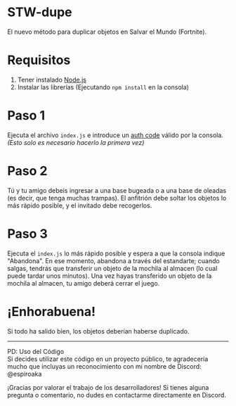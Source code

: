 # STW-dupe
El nuevo método para duplicar objetos en Salvar el Mundo (Fortnite).

# Requisitos
1. Tener instalado [Node.js](https://nodejs.org)
2. Instalar las librerías (Ejecutando `npm install` en la consola)

# Paso 1
Ejecuta el archivo `index.js` e introduce un [auth code](https://github.com/MixV2/EpicResearch/blob/master/docs/auth/grant_types/authorization_code.md) válido por la consola.
*(Esto solo es necesario hacerlo la primera vez)*

# Paso 2
Tú y tu amigo debeis ingresar a una base bugeada o a una base de oleadas (es decir, que tenga muchas trampas).
El anfitrión debe soltar los objetos lo más rápido posible, y el invitado debe recogerlos.

# Paso 3
Ejecuta el `index.js` lo más rápido posible y espera a que la consola indique "Abandona".
En ese momento, abandona a través del estandarte; cuando salgas, tendrás que transferir un objeto de la mochila al almacen (lo cual puede tardar unos minutos).
Una vez hayas transferido un objeto de la mochila al almacen, tu amigo deberá cerrar el juego.

# ¡Enhorabuena!
Si todo ha salido bien, los objetos deberían haberse duplicado.

---
PD: Uso del Código  
Si decides utilizar este código en un proyecto público, te agradecería mucho que incluyas un reconocimiento con mi nombre de Discord: @espiroaka

¡Gracias por valorar el trabajo de los desarrolladores! Si tienes alguna pregunta o comentario, no dudes en contactarme directamente en Discord.
